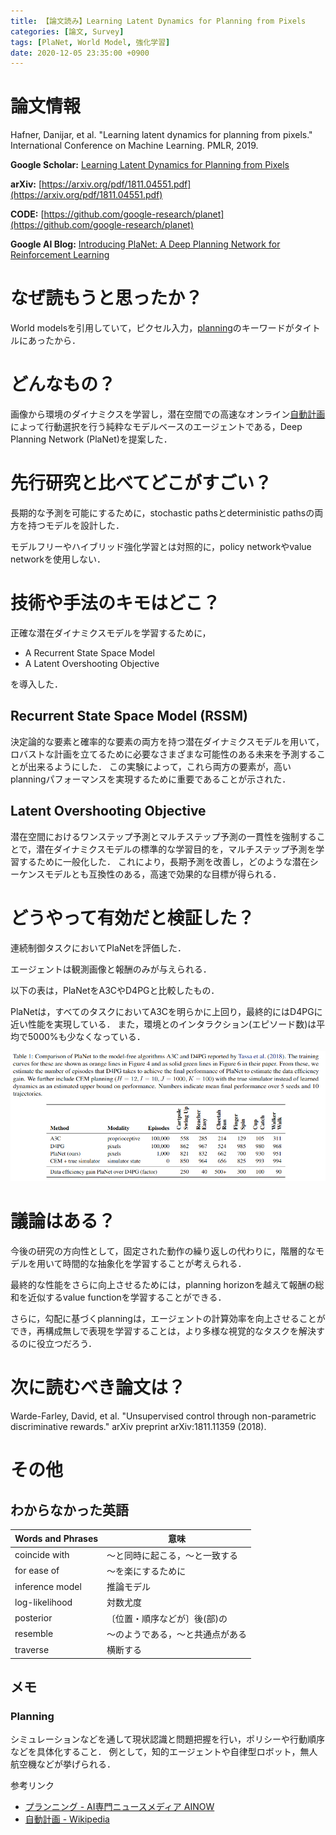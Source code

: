 ```yaml
---
title: 【論文読み】Learning Latent Dynamics for Planning from Pixels
categories: [論文, Survey]
tags: [PlaNet, World Model, 強化学習]
date: 2020-12-05 23:35:00 +0900
---
```


# 論文情報
Hafner, Danijar, et al. "Learning latent dynamics for planning from pixels." International Conference on Machine Learning. PMLR, 2019.

**Google Scholar:** [Learning Latent Dynamics for Planning from Pixels](https://scholar.google.com/scholar?lr&ie=UTF-8&oe=UTF-8&q=Learning+Latent+Dynamics+for+Planning+from+Pixels+Hafner+Lillicrap+Fischer+Villegas+Ha+Lee+Davidson)

**arXiv:** [https://arxiv.org/pdf/1811.04551.pdf](https://arxiv.org/pdf/1811.04551.pdf)

**CODE:** [https://github.com/google-research/planet](https://github.com/google-research/planet)

**Google AI Blog:** [Introducing PlaNet: A Deep Planning Network for Reinforcement Learning](https://ai.googleblog.com/2019/02/introducing-planet-deep-planning.html)

# なぜ読もうと思ったか？
World modelsを引用していて，ピクセル入力，[planning](#planning)のキーワードがタイトルにあったから．

# どんなもの？
画像から環境のダイナミクスを学習し，潜在空間での高速なオンライン[自動計画](#planning)によって行動選択を行う純粋なモデルベースのエージェントである，Deep Planning Network (PlaNet)を提案した．

# 先行研究と比べてどこがすごい？
長期的な予測を可能にするために，stochastic pathsとdeterministic pathsの両方を持つモデルを設計した．

モデルフリーやハイブリッド強化学習とは対照的に，policy networkやvalue networkを使用しない．

# 技術や手法のキモはどこ？
正確な潜在ダイナミクスモデルを学習するために，

- A Recurrent State Space Model
- A Latent Overshooting Objective

を導入した．

## Recurrent State Space Model (RSSM)
決定論的な要素と確率的な要素の両方を持つ潜在ダイナミクスモデルを用いて，ロバストな計画を立てるために必要なさまざまな可能性のある未来を予測することが出来るようにした．
この実験によって，これら両方の要素が，高いplanningパフォーマンスを実現するために重要であることが示された．

## Latent Overshooting Objective
潜在空間におけるワンステップ予測とマルチステップ予測の一貫性を強制することで，潜在ダイナミクスモデルの標準的な学習目的を，マルチステップ予測を学習するために一般化した．
これにより，長期予測を改善し，どのような潜在シーケンスモデルとも互換性のある，高速で効果的な目標が得られる．

# どうやって有効だと検証した？
連続制御タスクにおいてPlaNetを評価した．

エージェントは観測画像と報酬のみが与えられる．

以下の表は，PlaNetをA3CやD4PGと比較したもの．

PlaNetは，すべてのタスクにおいてA3Cを明らかに上回り，最終的にはD4PGに近い性能を実現している．
また，環境とのインタラクション(エピソード数)は平均で5000%も少なくなっている．

![Table 1](/assets/img/posts/2020-12-05-deep-planning-network/Table1.png)

# 議論はある？
今後の研究の方向性として，固定された動作の繰り返しの代わりに，階層的なモデルを用いて時間的な抽象化を学習することが考えられる．

最終的な性能をさらに向上させるためには，planning horizonを越えて報酬の総和を近似するvalue functionを学習することができる．

さらに，勾配に基づくplanningは，エージェントの計算効率を向上させることができ，再構成無しで表現を学習することは，より多様な視覚的なタスクを解決するのに役立つだろう．

# 次に読むべき論文は？
Warde-Farley, David, et al. "Unsupervised control through non-parametric discriminative rewards." arXiv preprint arXiv:1811.11359 (2018).

# その他
## わからなかった英語

| Words and Phrases | 意味 |
| --- | --- |
| coincide with | 〜と同時に起こる，〜と一致する |
| for ease of | 〜を楽にするために |
| inference model | 推論モデル |
| log-likelihood | 対数尤度 |
| posterior | 〔位置・順序などが〕後(部)の |
| resemble | 〜のようである，〜と共通点がある |
| traverse | 横断する |

## メモ
### Planning
シミュレーションなどを通して現状認識と問題把握を行い，ポリシーや行動順序などを具体化すること．
例として，知的エージェントや自律型ロボット，無人航空機などが挙げられる．

参考リンク
- [プランニング - AI専門ニュースメディア AINOW](https://ainow.ai/AI%E7%94%A8%E8%AA%9E%E9%9B%86/%E3%83%97%E3%83%A9%E3%83%B3%E3%83%8B%E3%83%B3%E3%82%B0/)
- [自動計画 - Wikipedia](https://ja.wikipedia.org/wiki/%E8%87%AA%E5%8B%95%E8%A8%88%E7%94%BB)

